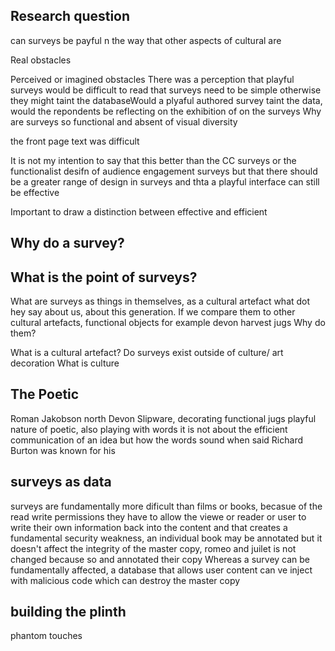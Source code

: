 
## Research question
can surveys be payful n the way that other aspects of cultural are

Real obstacles

Perceived or imagined obstacles
There was a perception that playful surveys would be difficult to read
that surveys need to be simple otherwise they might taint the databaseWould a plyaful authored survey taint the data, would the repondents be reflecting on the exhibition of on the surveys
Why are surveys so functional and absent of visual diversity

the front page text was difficult

It is not my intention to say that this better than the CC surveys or the functionalist desifn of audience engagement surveys but that there should be a greater range of design in surveys and thta a playful interface can still be effective

Important to draw a distinction between effective and efficient
## Why do a survey?

## What is the point of surveys?
What are surveys as things in themselves, as a cultural artefact what dot hey say about us, about this generation. If we compare them to other cultural artefacts, functional objects for example devon harvest jugs
Why do them?

What is a cultural artefact?
Do surveys exist outside of culture/ art decoration
What is culture

## The Poetic
Roman Jakobson
north Devon Slipware, decorating functional jugs
playful nature of poetic, also playing with words
it is not about the efficient communication of an idea but how the words sound when said
Richard Burton was known for his

## surveys as data
surveys are fundamentally more dificult than films or books, becasue of the read write permissions they have to allow the viewe or reader or user to write their own information back into the content and that creates a fundamental security weakness, an individual book may be annotated but it doesn't affect the integrity of the master copy, romeo and juilet is not changed  because so and annotated their copy
Whereas a survey can be fundamentally affected, a database that allows user content can ve inject with malicious code which can destroy the master copy

## building the plinth
phantom touches
